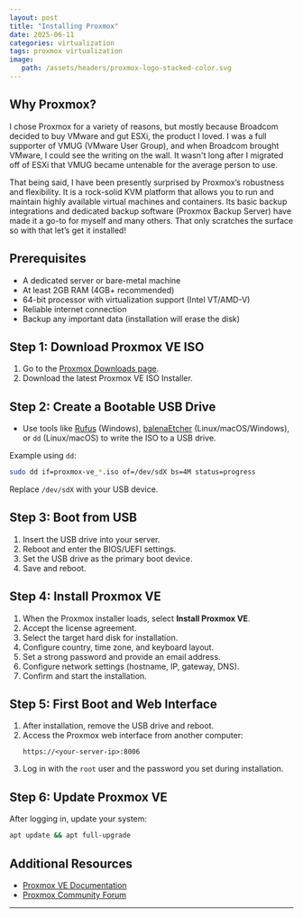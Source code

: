 ```yaml
---
layout: post
title: "Installing Proxmox"
date: 2025-06-11
categories: virtualization
tags: proxmox virtualization
image:
   path: /assets/headers/proxmox-logo-stacked-color.svg
---
```


## Why Proxmox?

I chose Proxmox for a variety of reasons, but mostly because Broadcom decided to buy VMware and gut ESXi, the product I loved. I was a full supporter of VMUG (VMware User Group), and when Broadcom brought VMware, I could see the writing on the wall. It wasn't long after I migrated off of ESXi that VMUG became untenable for the average person to use.

That being said, I have been presently surprised by Proxmox’s robustness and flexibility. It is a rock-solid KVM platform that allows you to run and maintain highly available virtual machines and containers. Its basic backup integrations and dedicated backup software (Proxmox Backup Server) have made it a go-to for myself and many others. That only scratches the surface so with that let’s get it installed!

## Prerequisites

- A dedicated server or bare-metal machine
- At least 2GB RAM (4GB+ recommended)
- 64-bit processor with virtualization support (Intel VT/AMD-V)
- Reliable internet connection
- Backup any important data (installation will erase the disk)

## Step 1: Download Proxmox VE ISO

1. Go to the [Proxmox Downloads page](https://www.proxmox.com/en/downloads).
2. Download the latest Proxmox VE ISO Installer.

## Step 2: Create a Bootable USB Drive

- Use tools like [Rufus](https://rufus.ie/) (Windows), [balenaEtcher](https://www.balena.io/etcher/) (Linux/macOS/Windows), or `dd` (Linux/macOS) to write the ISO to a USB drive.

Example using `dd`:
```sh
sudo dd if=proxmox-ve_*.iso of=/dev/sdX bs=4M status=progress
```
Replace `/dev/sdX` with your USB device.

## Step 3: Boot from USB

1. Insert the USB drive into your server.
2. Reboot and enter the BIOS/UEFI settings.
3. Set the USB drive as the primary boot device.
4. Save and reboot.

## Step 4: Install Proxmox VE

1. When the Proxmox installer loads, select **Install Proxmox VE**.
2. Accept the license agreement.
3. Select the target hard disk for installation.
4. Configure country, time zone, and keyboard layout.
5. Set a strong password and provide an email address.
6. Configure network settings (hostname, IP, gateway, DNS).
7. Confirm and start the installation.

## Step 5: First Boot and Web Interface

1. After installation, remove the USB drive and reboot.
2. Access the Proxmox web interface from another computer:
   ```
   https://<your-server-ip>:8006
   ```
3. Log in with the `root` user and the password you set during installation.

## Step 6: Update Proxmox VE

After logging in, update your system:
```sh
apt update && apt full-upgrade
```

## Additional Resources

- [Proxmox VE Documentation](https://pve.proxmox.com/pve-docs/)
- [Proxmox Community Forum](https://forum.proxmox.com/)

---
